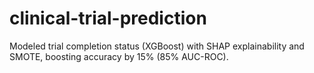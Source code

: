 # clinical-trial-prediction
Modeled trial completion status (XGBoost) with SHAP explainability and SMOTE, boosting accuracy by 15\% (85\% AUC-ROC).
